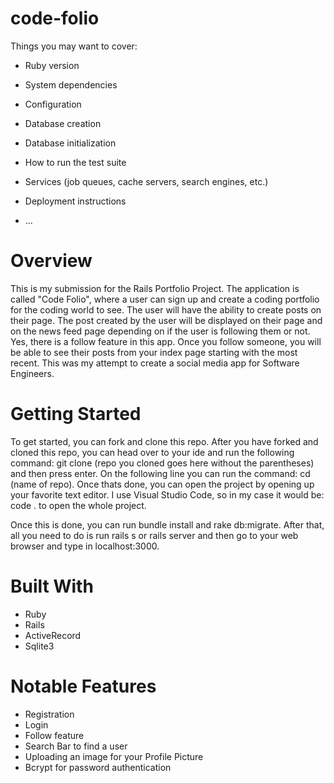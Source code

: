 # code-folio

Things you may want to cover:

* Ruby version

* System dependencies

* Configuration

* Database creation

* Database initialization

* How to run the test suite

* Services (job queues, cache servers, search engines, etc.)

* Deployment instructions

* ...

# Overview

This is my submission for the Rails Portfolio Project. The application is called "Code Folio", where a user can sign up and create a coding portfolio for the coding world to see. The user will have the ability to create posts on their page. The post created by the user will be displayed on their page and on the news feed page depending on if the user is following them or not. Yes, there is a follow feature in this app. Once you follow someone, you will be able to see their posts from your index page starting with the most recent. This was my attempt to create a social media app for Software Engineers.

# Getting Started

To get started, you can fork and clone this repo. After you have forked and cloned this repo, you can head over to your ide and run the following command: git clone (repo you cloned goes here without the parentheses) and then press enter. On the following line you can run the command: cd (name of repo). Once thats done, you can open the project by opening up your favorite text editor. I use Visual Studio Code, so in my case it would be: code . to open the whole project.

Once this is done, you can run bundle install and rake db:migrate. After that, all you need to do is run rails s or rails server and then go to your web browser and type in localhost:3000.

# Built With

- Ruby
- Rails
- ActiveRecord
- Sqlite3

# Notable Features

- Registration
- Login
- Follow feature
- Search Bar to find a user
- Uploading an image for your Profile Picture
- Bcrypt for password authentication